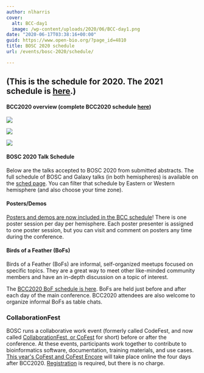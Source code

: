 ```yaml
---
author: nlharris
cover:
  alt: BCC-day1
  image: /wp-content/uploads/2020/06/BCC-day1.png
date: "2020-06-17T03:38:16+00:00"
guid: https://www.open-bio.org/?page_id=4810
title: BOSC 2020 schedule
url: /events/bosc-2020/schedule/

---
```

## (This is the schedule for 2020. The 2021 schedule is [here](/events/bosc-2021/bosc-2021-schedule/).)

#### BCC2020 overview (complete BCC2020 schedule [here](https://bcc2020.sched.com/))

![](wp/wp-content/uploads/2020/06/Screen-Shot-2020-06-20-at-5.40.19-PM.png)

![](wp/wp-content/uploads/2020/06/Screen-Shot-2020-06-23-at-4.41.27-PM.png)

![](wp/wp-content/uploads/2020/06/Screen-Shot-2020-06-20-at-5.41.09-PM.png)

#### BOSC 2020 Talk Schedule

Below are the talks accepted to BOSC 2020 from submitted abstracts. The full schedule of BOSC and Galaxy talks (in both hemispheres) is available on the [sched page](https://bcc2020.sched.com/). You can filter that schedule by Eastern or Western hemisphere (and also choose your time zone).

#### Posters/Demos

 [Posters and demos are now included in the BCC schedule](https://bcc2020.sched.com/overview/subject/Poster-Demo)! There is one poster session per day per hemisphere. Each poster presenter is assigned to one poster session, but you can visit and comment on posters any time during the conference.

#### Birds of a Feather (BoFs)

Birds of a Feather (BoFs) are informal, self-organized meetups focused on specific topics. They are a great way to meet other like-minded community members and have an in-depth discussion on a topic of interest.

The [BCC2020 BoF schedule is here](https://bcc2020.sched.com/overview/subject/BoF). BoFs are held just before and after each day of the main conference. BCC2020 attendees are also welcome to organize informal BoFs as table chats.

### CollaborationFest

BOSC runs a collaborative work event (formerly called CodeFest, and now called [CollaborationFest, or CoFest](/events/bosc/collaborationfest/) for short) before or after the conference. At these events, participants work together to contribute to bioinformatics software, documentation, training materials, and use cases. [This year's CoFest and CoFest Encore](/events/bosc/collaborationfest/) will take place online the four days after BCC2020. [Registration](https://bcc2020.github.io/Registration/) is required, but there is no charge.
